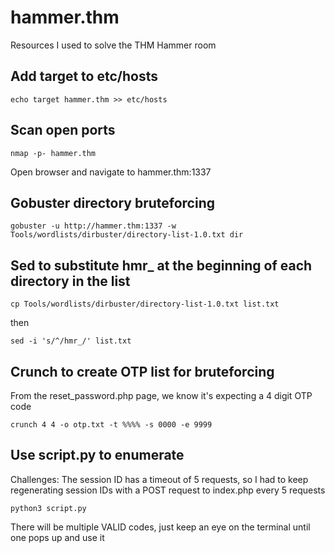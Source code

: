 # hammer.thm
Resources I used to solve the THM Hammer room


## Add target to etc/hosts
```
echo target hammer.thm >> etc/hosts
```

## Scan open ports
`nmap -p- hammer.thm`

Open browser and navigate to hammer.thm:1337

## Gobuster directory bruteforcing
```
gobuster -u http://hammer.thm:1337 -w Tools/wordlists/dirbuster/directory-list-1.0.txt dir
```
## Sed to substitute hmr_ at the beginning of each directory in the list
```
cp Tools/wordlists/dirbuster/directory-list-1.0.txt list.txt
```
then
```
sed -i 's/^/hmr_/' list.txt
```

## Crunch to create OTP list for bruteforcing
From the reset_password.php page, we know it's expecting a 4 digit OTP code
```
crunch 4 4 -o otp.txt -t %%%% -s 0000 -e 9999
```

## Use script.py to enumerate 
Challenges: The session ID has a timeout of 5 requests, so I had to keep regenerating session IDs with a POST request to index.php every 5 requests
```
python3 script.py 
```
There will be multiple VALID codes, just keep an eye on the terminal until one pops up and use it



